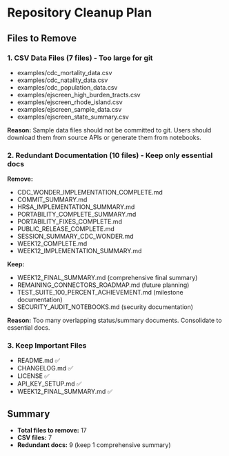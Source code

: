 # Repository Cleanup Plan

## Files to Remove

### 1. CSV Data Files (7 files) - Too large for git
- examples/cdc_mortality_data.csv
- examples/cdc_natality_data.csv
- examples/cdc_population_data.csv
- examples/ejscreen_high_burden_tracts.csv
- examples/ejscreen_rhode_island.csv
- examples/ejscreen_sample_data.csv
- examples/ejscreen_state_summary.csv

**Reason:** Sample data files should not be committed to git. Users should download them from source APIs or generate them from notebooks.

### 2. Redundant Documentation (10 files) - Keep only essential docs
**Remove:**
- CDC_WONDER_IMPLEMENTATION_COMPLETE.md
- COMMIT_SUMMARY.md
- HRSA_IMPLEMENTATION_SUMMARY.md
- PORTABILITY_COMPLETE_SUMMARY.md
- PORTABILITY_FIXES_COMPLETE.md
- PUBLIC_RELEASE_COMPLETE.md
- SESSION_SUMMARY_CDC_WONDER.md
- WEEK12_COMPLETE.md
- WEEK12_IMPLEMENTATION_SUMMARY.md

**Keep:**
- WEEK12_FINAL_SUMMARY.md (comprehensive final summary)
- REMAINING_CONNECTORS_ROADMAP.md (future planning)
- TEST_SUITE_100_PERCENT_ACHIEVEMENT.md (milestone documentation)
- SECURITY_AUDIT_NOTEBOOKS.md (security documentation)

**Reason:** Too many overlapping status/summary documents. Consolidate to essential docs.

### 3. Keep Important Files
- README.md ✅
- CHANGELOG.md ✅
- LICENSE ✅
- API_KEY_SETUP.md ✅
- WEEK12_FINAL_SUMMARY.md ✅

## Summary
- **Total files to remove:** 17
- **CSV files:** 7
- **Redundant docs:** 9 (keep 1 comprehensive summary)
